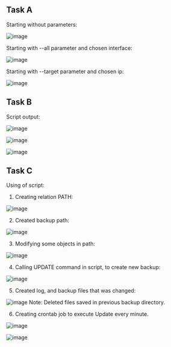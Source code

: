 
## Task A

Starting without parameters:

![image](https://user-images.githubusercontent.com/113692759/213018391-ba5c6293-3a63-4af3-9554-dd7ea665046d.png)

Starting with --all parameter and chosen interface:

![image](https://user-images.githubusercontent.com/113692759/213021091-e3f67cb5-f21a-4279-9550-d38174a46a7f.png)

Starting with --target parameter and chosen ip:

![image](https://user-images.githubusercontent.com/113692759/213021605-0c213b4c-73f8-42d9-938b-3cb412d08564.png)

## Task B

Script output:

![image](https://user-images.githubusercontent.com/113692759/213023394-aeecde77-6f6a-4a65-9b87-745474aa9cea.png)

![image](https://user-images.githubusercontent.com/113692759/213023487-d926a56f-5c14-44e6-aedb-dc1442fc2686.png)

![image](https://user-images.githubusercontent.com/113692759/213023542-e6c00f50-568c-4afa-ad4a-13bcc9a04370.png)

## Task C

Using of script:

1) Creating relation PATH:

![image](https://user-images.githubusercontent.com/113692759/213024836-ec7be2e2-d2b2-4c4d-a979-df08e768c22d.png)

2) Created backup path:

![image](https://user-images.githubusercontent.com/113692759/213025043-0c7ef447-adb1-4a4f-8a6d-ef19efa1c1b5.png)

3) Modifying some objects in path:

![image](https://user-images.githubusercontent.com/113692759/213032168-c8e034f9-3bb0-475b-9c51-8bb43018ae90.png)


4) Calling UPDATE command in script, to create new backup:

![image](https://user-images.githubusercontent.com/113692759/213032235-35f3576a-f4ed-45ca-a821-6a9fe9581553.png)

5) Created log, and backup files that was changed:

![image](https://user-images.githubusercontent.com/113692759/213032589-a3fa0f86-5580-484d-bd33-0ef045b37bed.png)
Note: Deleted files saved in previous backup directory.

6) Creating crontab job to execute Update every minute.

![image](https://user-images.githubusercontent.com/113692759/213033820-6ded7940-8fff-4335-a008-446ad22e1c03.png)

![image](https://user-images.githubusercontent.com/113692759/213033846-4b1a5b92-1e7c-4861-bfea-99ee8a270492.png)





